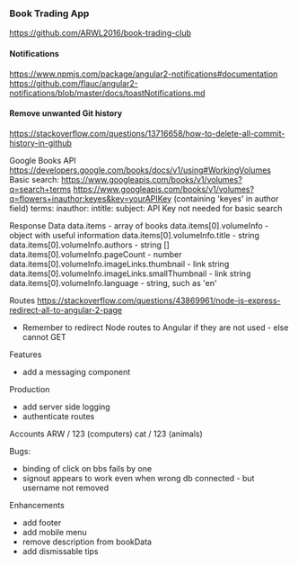 ### Book Trading App

https://github.com/ARWL2016/book-trading-club 

#### Notifications 
https://www.npmjs.com/package/angular2-notifications#documentation 
https://github.com/flauc/angular2-notifications/blob/master/docs/toastNotifications.md 

#### Remove unwanted Git history 
https://stackoverflow.com/questions/13716658/how-to-delete-all-commit-history-in-github 

Google Books API 
https://developers.google.com/books/docs/v1/using#WorkingVolumes 
Basic search: https://www.googleapis.com/books/v1/volumes?q=search+terms
https://www.googleapis.com/books/v1/volumes?q=flowers+inauthor:keyes&key=yourAPIKey (containing 'keyes' in author field)
terms: inauthor: intitle: subject: 
API Key not needed for basic search

Response Data 
data.items - array of books 
data.items[0].volumeInfo - object with useful information 
data.items[0].volumeInfo.title - string 
data.items[0].volumeInfo.authors - string []
data.items[0].volumeInfo.pageCount - number 
data.items[0].volumeInfo.imageLinks.thumbnail - link string
data.items[0].volumeInfo.imageLinks.smallThumbnail - link string 
data.items[0].volumeInfo.language - string, such as 'en'

Routes 
https://stackoverflow.com/questions/43869961/node-js-express-redirect-all-to-angular-2-page 
- Remember to redirect Node routes to Angular if they are not used - else cannot GET

Features
- add a messaging component

Production
- add server side logging
- authenticate routes

Accounts 
ARW / 123 (computers)
cat / 123 (animals)

Bugs: 
- binding of click on bbs fails by one
- signout appears to work even when wrong db connected - but username not removed

Enhancements
- add footer
- add mobile menu
- remove description from bookData
- add dismissable tips










